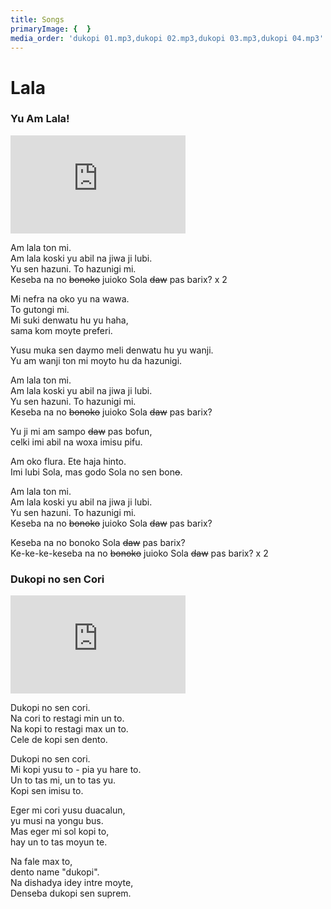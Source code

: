```yaml
---
title: Songs
primaryImage: {  }
media_order: 'dukopi 01.mp3,dukopi 02.mp3,dukopi 03.mp3,dukopi 04.mp3'
---
```


# Lala

### Yu Am Lala!

<iframe width="280" height="157" src="https://www.youtube.com/embed/etWZsEXCc_g" title="YouTube video player" frameborder="0" allow="accelerometer; autoplay; clipboard-write; encrypted-media; gyroscope; picture-in-picture" allowfullscreen></iframe>

Am lala ton mi.  
Am lala koski yu abil na jiwa ji lubi.   
Yu sen hazuni. To hazunigi mi.  
Keseba na no ~~bonoko~~ juioko Sola ~~daw~~ pas barix? x 2 

Mi nefra na oko yu na wawa.  
To gutongi mi.  
Mi suki denwatu hu yu haha,   
sama kom moyte preferi.    

Yusu muka sen daymo meli denwatu hu yu wanji.   
Yu am wanji ton mi moyto hu da hazunigi.  

Am lala ton mi.   
Am lala koski yu abil na jiwa ji lubi.  
Yu sen hazuni. To hazunigi mi.  
Keseba na no ~~bonoko~~ juioko Sola ~~daw~~ pas barix?   

Yu ji mi am sampo ~~daw~~ pas bofun,   
celki imi abil na woxa imisu pifu.   

Am oko flura. Ete haja hinto.   
Imi lubi Sola, mas godo Sola no sen bon~~o~~.    

Am lala ton mi.  
Am lala koski yu abil na jiwa ji lubi.  
Yu sen hazuni. To hazunigi mi.   
Keseba na no ~~bonoko~~ juioko Sola ~~daw~~ pas barix?      

Keseba na no bonoko Sola ~~daw~~ pas barix?   
Ke-ke-ke-keseba na no ~~bonoko~~ juioko Sola ~~daw~~ pas barix? x 2   

### Dukopi no sen Cori

<iframe width="280" height="157" src="https://www.youtube.com/embed/IeTybKL1pM4" title="YouTube video player" frameborder="0" allow="accelerometer; autoplay; clipboard-write; encrypted-media; gyroscope; picture-in-picture" allowfullscreen></iframe>

Dukopi no sen cori.  
Na cori to restagi min un to.  
Na kopi to restagi max un to.  
Cele de kopi sen dento. 

Dukopi no sen cori.  
Mi kopi yusu to - pia yu hare to.  
Un to tas mi, un to tas yu.  
Kopi sen imisu to.  

Eger mi cori yusu duacalun,  
yu musi na yongu bus.  
Mas eger mi sol kopi to,  
hay un to tas moyun te. 

Na fale max to,  
dento name "dukopi".  
Na dishadya idey intre moyte,  
Denseba dukopi sen suprem.  